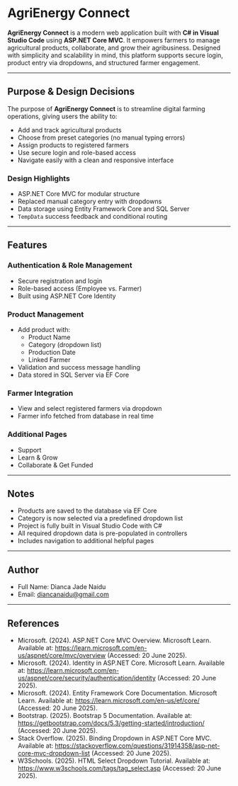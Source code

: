 # AgriEnergy Connect

**AgriEnergy Connect** is a modern web application built with **C# in Visual Studio Code** using **ASP.NET Core MVC**. It empowers farmers to manage agricultural products, collaborate, and grow their agribusiness. Designed with simplicity and scalability in mind, this platform supports secure login, product entry via dropdowns, and structured farmer engagement.

---

##  Purpose & Design Decisions

The purpose of **AgriEnergy Connect** is to streamline digital farming operations, giving users the ability to:

- Add and track agricultural products
- Choose from preset categories (no manual typing errors)
- Assign products to registered farmers
- Use secure login and role-based access
- Navigate easily with a clean and responsive interface

###  Design Highlights

- ASP.NET Core MVC for modular structure
- Replaced manual category entry with dropdowns
- Data storage using Entity Framework Core and SQL Server
- `TempData` success feedback and conditional routing

---

##  Features

###  Authentication & Role Management
- Secure registration and login
- Role-based access (Employee vs. Farmer)
- Built using ASP.NET Core Identity

###  Product Management
- Add product with:
  - Product Name
  - Category (dropdown list)
  - Production Date
  - Linked Farmer
- Validation and success message handling
- Data stored in SQL Server via EF Core

###  Farmer Integration
- View and select registered farmers via dropdown
- Farmer info fetched from database in real time

###  Additional Pages
- Support  
- Learn & Grow  
- Collaborate & Get Funded  

---


##  Notes

- Products are saved to the database via EF Core
- Category is now selected via a predefined dropdown list
- Project is fully built in Visual Studio Code with C#
- All required dropdown data is pre-populated in controllers
- Includes navigation to additional helpful pages

---

## Author

- Full Name: Dianca Jade Naidu
- Email: diancanaidu@gmail.com

---

## References
- Microsoft. (2024). ASP.NET Core MVC Overview. Microsoft Learn. Available at: https://learn.microsoft.com/en-us/aspnet/core/mvc/overview (Accessed: 20 June 2025).
- Microsoft. (2024). Identity in ASP.NET Core. Microsoft Learn. Available at: https://learn.microsoft.com/en-us/aspnet/core/security/authentication/identity (Accessed: 20 June 2025).
- Microsoft. (2024). Entity Framework Core Documentation. Microsoft Learn. Available at: https://learn.microsoft.com/en-us/ef/core/ (Accessed: 20 June 2025).
- Bootstrap. (2025). Bootstrap 5 Documentation. Available at: https://getbootstrap.com/docs/5.3/getting-started/introduction/ (Accessed: 20 June 2025).
- Stack Overflow. (2025). Binding Dropdown in ASP.NET Core MVC. Available at: https://stackoverflow.com/questions/31914358/asp-net-core-mvc-dropdown-list (Accessed: 20 June 2025).
- W3Schools. (2025). HTML Select Dropdown Tutorial. Available at: https://www.w3schools.com/tags/tag_select.asp (Accessed: 20 June 2025).
